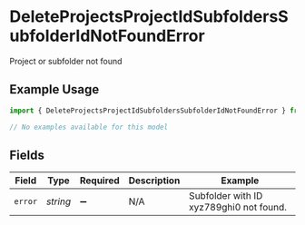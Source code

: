 # DeleteProjectsProjectIdSubfoldersSubfolderIdNotFoundError

Project or subfolder not found

## Example Usage

```typescript
import { DeleteProjectsProjectIdSubfoldersSubfolderIdNotFoundError } from "wistia/models/errors";

// No examples available for this model
```

## Fields

| Field                                   | Type                                    | Required                                | Description                             | Example                                 |
| --------------------------------------- | --------------------------------------- | --------------------------------------- | --------------------------------------- | --------------------------------------- |
| `error`                                 | *string*                                | :heavy_minus_sign:                      | N/A                                     | Subfolder with ID xyz789ghi0 not found. |